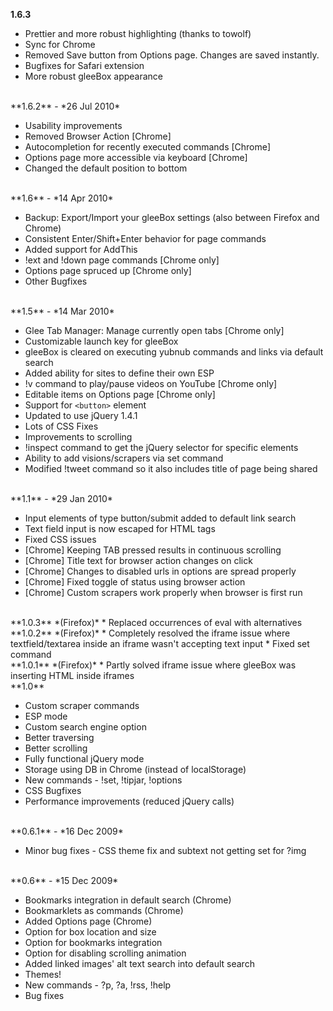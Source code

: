 **1.6.3**

* Prettier and more robust highlighting (thanks to towolf)
* Sync for Chrome
* Removed Save button from Options page. Changes are saved instantly.
* Bugfixes for Safari extension
* More robust gleeBox appearance

<br>
**1.6.2** - *26 Jul 2010*

* Usability improvements
* Removed Browser Action [Chrome]
* Autocompletion for recently executed commands [Chrome]
* Options page more accessible via keyboard [Chrome]
* Changed the default position to bottom

<br>
**1.6** - *14 Apr 2010*

* Backup: Export/Import your gleeBox settings (also between Firefox and Chrome)
* Consistent Enter/Shift+Enter behavior for page commands
* Added support for AddThis
* !ext and !down page commands [Chrome only]
* Options page spruced up [Chrome only]
* Other Bugfixes

<br>
**1.5** - *14 Mar 2010*

* Glee Tab Manager: Manage currently open tabs [Chrome only]
* Customizable launch key for gleeBox
* gleeBox is cleared on executing yubnub commands and links via default search
* Added ability for sites to define their own ESP
* !v command to play/pause videos on YouTube [Chrome only]
* Editable items on Options page [Chrome only]
* Support for `<button>` element
* Updated to use jQuery 1.4.1
* Lots of CSS Fixes
* Improvements to scrolling
* !inspect command to get the jQuery selector for specific elements
* Ability to add visions/scrapers via set command
* Modified !tweet command so it also includes title of page being shared

<br>
**1.1** - *29 Jan 2010*

* Input elements of type button/submit added to default link search
* Text field input is now escaped for HTML tags
* Fixed CSS issues
* [Chrome] Keeping TAB pressed results in continuous scrolling
* [Chrome] Title text for browser action changes on click
* [Chrome] Changes to disabled urls in options are spread properly
* [Chrome] Fixed toggle of status using browser action
* [Chrome] Custom scrapers work properly when browser is first run

<br>
**1.0.3** *(Firefox)*  
* Replaced occurrences of eval with alternatives

<br>
**1.0.2** *(Firefox)*  
* Completely resolved the iframe issue where textfield/textarea inside an iframe wasn't accepting text input
* Fixed set command

<br>
**1.0.1** *(Firefox)*  
* Partly solved iframe issue where gleeBox was inserting HTML inside iframes

<br>
**1.0**  

* Custom scraper commands
* ESP mode
* Custom search engine option
* Better traversing
* Better scrolling
* Fully functional jQuery mode
* Storage using DB in Chrome (instead of localStorage)
* New commands - !set, !tipjar, !options
* CSS Bugfixes
* Performance improvements (reduced jQuery calls)

<br>
**0.6.1** - *16 Dec 2009*  

* Minor bug fixes - CSS theme fix and subtext not getting set for ?img

<br>
**0.6** - *15 Dec 2009*  

* Bookmarks integration in default search (Chrome)
* Bookmarklets as commands (Chrome)
* Added Options page (Chrome)
* Option for box location and size
* Option for bookmarks integration
* Option for disabling scrolling animation
* Added linked images' alt text search into default search
* Themes!
* New commands - ?p, ?a, !rss, !help
* Bug fixes